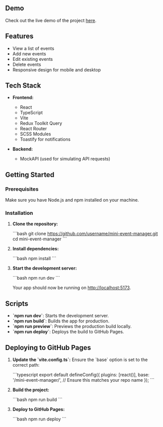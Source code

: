 ## Demo

Check out the live demo of the project [here](https://mini-event-management.vercel.app/).

## Features

- View a list of events
- Add new events
- Edit existing events
- Delete events
- Responsive design for mobile and desktop

## Tech Stack

- **Frontend:**
  - React
  - TypeScript
  - Vite
  - Redux Toolkit Query
  - React Router
  - SCSS Modules
  - Toastify for notifications

- **Backend:**
  - MockAPI (used for simulating API requests)

## Getting Started

### Prerequisites

Make sure you have Node.js and npm installed on your machine.

### Installation

1. **Clone the repository:**

   \`\`\`bash
   git clone https://github.com/username/mini-event-manager.git
   cd mini-event-manager
   \`\`\`

2. **Install dependencies:**

   \`\`\`bash
   npm install
   \`\`\`

3. **Start the development server:**

   \`\`\`bash
   npm run dev
   \`\`\`

   Your app should now be running on [http://localhost:5173](http://localhost:5173).

## Scripts

- **\`npm run dev\`**: Starts the development server.
- **\`npm run build\`**: Builds the app for production.
- **\`npm run preview\`**: Previews the production build locally.
- **\`npm run deploy\`**: Deploys the build to GitHub Pages.

## Deploying to GitHub Pages

1. **Update the \`vite.config.ts\`:**
   Ensure the \`base\` option is set to the correct path:

   \`\`\`typescript
   export default defineConfig({
     plugins: [react()],
     base: '/mini-event-manager/', // Ensure this matches your repo name
   });
   \`\`\`

2. **Build the project:**

   \`\`\`bash
   npm run build
   \`\`\`

3. **Deploy to GitHub Pages:**

   \`\`\`bash
   npm run deploy
   \`\`\`


